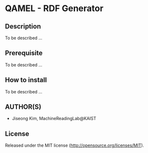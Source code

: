 # QAMEL - RDF Generator

Description
-----
To be described ...

Prerequisite
-----
To be described ...

How to install
-----
To be described ...

AUTHOR(S)
---------
* Jiseong Kim, MachineReadingLab@KAIST

License
-------
Released under the MIT license (http://opensource.org/licenses/MIT).